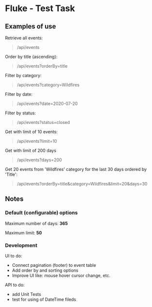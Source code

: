 # Fluke - Test Task
## Examples of use
Retrieve all events:
> /api/events

Order by title (ascending):
> /api/events?orderBy=title

Filter by category:
> /api/events?category=Wildfires

Filter by date:
> /api/events?date=2020-07-20

Filter by status:
> /api/events?status=closed

Get with limit of 10 events:
> /api/events?limit=10

Get with limit of 200 days
> /api/events?days=200

Get 20 events from 'Wildfires' category for the last 30 days ordered by 'Title':
> /api/events?orderBy=title&category=Wildfires&limit=20&days=30

## Notes
### Default (configurable) options

Maximum number of days: **365**

Maximum limit: **50**

### Development

UI to do:
- Connect pagination (footer) to event table
- Add order by and sorting options
- Improve UI like: mouse hover cursor change, etc.

API to do:
- add Unit Tests
- test for using of DateTime fileds
